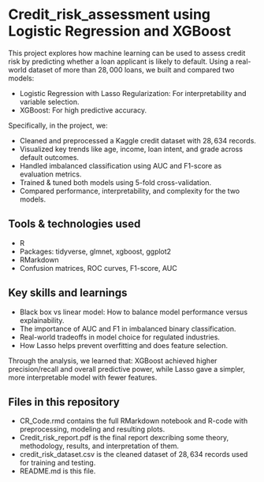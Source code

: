 # Credit_risk_assessment using Logistic Regression and XGBoost

This project explores how machine learning can be used to assess credit risk by predicting whether a loan applicant is likely to default. Using a real-world dataset of more than $28,000$ loans, we built and compared two models:

- Logistic Regression with Lasso Regularization: For interpretability and variable selection.
- XGBoost: For high predictive accuracy.

Specifically, in the project, we:

- Cleaned and preprocessed a Kaggle credit dataset with $28,634$ records.
- Visualized key trends like age, income, loan intent, and grade across default outcomes.  
- Handled imbalanced classification using AUC and F1-score as evaluation metrics.
- Trained & tuned both models using $5$-fold cross-validation.
- Compared performance, interpretability, and complexity for the two models.


## Tools & technologies used

- R 
- Packages: tidyverse, glmnet, xgboost, ggplot2
- RMarkdown  
- Confusion matrices, ROC curves, F1-score, AUC


## Key skills and learnings

- Black box vs linear model: How to balance model performance versus explainability.
- The importance of AUC and F1 in imbalanced binary classification.
- Real-world tradeoffs in model choice for regulated industries.
- How Lasso helps prevent overfitting and does feature selection.

Through the analysis, we learned that:
XGBoost achieved higher precision/recall and overall predictive power, while Lasso gave a simpler, more interpretable model with fewer features.

## Files in this repository

- CR_Code.rmd contains the full RMarkdown notebook and R-code with preprocessing, modeling and resulting plots.
- Credit_risk_report.pdf is the final report dexcribing some theory, methodology, results, and interpretation of them.
- credit_risk_dataset.csv is the cleaned dataset of $28,634$ records used for training and testing.
- README.md is this file.

